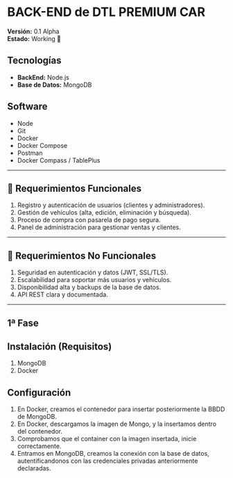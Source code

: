 # BACK-END de DTL PREMIUM CAR

**Versión:** 0.1 Alpha  
**Estado:** Working 🔧  

## Tecnologías  
- **BackEnd:** Node.js  
- **Base de Datos:** MongoDB  

## Software  
- Node  
- Git  
- Docker  
- Docker Compose  
- Postman  
- Docker Compass / TablePlus  

---

## 📌 Requerimientos Funcionales  
1. Registro y autenticación de usuarios (clientes y administradores).  
2. Gestión de vehículos (alta, edición, eliminación y búsqueda).  
3. Proceso de compra con pasarela de pago segura.  
4. Panel de administración para gestionar ventas y clientes.  

---

## 📌 Requerimientos No Funcionales  
1. Seguridad en autenticación y datos (JWT, SSL/TLS).  
2. Escalabilidad para soportar más usuarios y vehículos.  
3. Disponibilidad alta y backups de la base de datos.  
4. API REST clara y documentada.  

---

## 1ª Fase
## Instalación (Requisitos)
1. MongoDB
2. Docker
## Configuración
1. En Docker, creamos el contenedor para insertar posteriormente la BBDD de MongoDB.
2. En Docker, descargamos la imagen de Mongo, y la insertamos dentro del contenedor.
3. Comprobamos que el container con la imagen insertada, inicie correctamente.
4. Entramos en MongoDB, creamos la conexión con la base de datos, autentificandonos con las credenciales privadas anteriormente declaradas.
